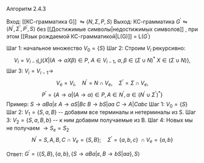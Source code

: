 Алгоритм 2.4.3

Вход: [[КС-грамматика G]] $\leftrightharpoons \langle{N,\Sigma,P,S}\rangle$
Выход:  КС-грамматика  $G^{'}\leftrightharpoons \langle{N^{'},\Sigma^{'},P^{'},S}\rangle$ без [[Достижимые символы|недостижимых символов]] , при этом [[Язык рождаемой КС-грамматикой|L(G)]] = L($G^{'}$)

Шаг 1: начальное множество $V_0=\{S\}$
Шаг 2: Строим $V_i$ рекурсивно:
$$V_i=V_{i-1} \bigcup\Big\{X|(A\rightarrow \alpha X \beta)\in P,\ A\in V_{i-1},\ \alpha,\beta \in(\Sigma \cup N)^{*}\ X\in (\Sigma \cup N)\Big\},$$
Шаг 3: $V_{i}=V_{i-1} \rightarrow$$$V_{e}=V_{i},\quad N^{'}=N\cap V_{e},\quad \Sigma^{'}=\Sigma \cap V_{e},$$
$$P^{'}=\Big\{A \rightarrow \alpha |(A \rightarrow \alpha)\in P, A\in N^{'}, \alpha\in(N^{'}\cup \Sigma^{'})^{*}\Big\}$$
Пример:
$S \rightarrow aBa|\varepsilon$
$A \rightarrow aS|Bc$
$B \rightarrow bS|aa$
$C \rightarrow A|Cabc$
Шаг 1: $V_{0}=\{S\}$
Шаг 2: $V_{1}=\{S,a,B\}$ -- добавим все терминалы и нетерминалы из S. 
Шаг 3: $V_{2}=\{S,a,B,b\}$ -- к ним добавим получаемые из B.
Шаг 4: Новых мы не получаем $\rightarrow S_{e}=S_{2}$
$$N^{'}={S,A,B,C}\ \cap\ V_{e} =\{S,B\};\quad \Sigma^{'}=\{a,b,c\}\ \cap V_{e}=\{a,b\}$$

Ответ: $G^{'}=\langle\{S,B\},\{a,b\},\{S \rightarrow aBa|\varepsilon,B \rightarrow bS|aa\},S\rangle$